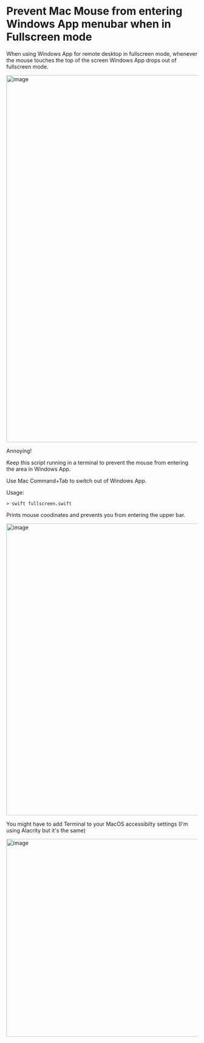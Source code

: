 # Prevent Mac Mouse from entering Windows App menubar when in Fullscreen mode

When using Windows App for remote desktop in fullscreen mode, whenever the mouse touches the top of the screen Windows App drops out of fullscreen mode.

<img width="968" alt="image" src="https://github.com/user-attachments/assets/92dc5024-e20f-498c-b0b4-120da950f5c8" />

Annoying!

Keep this script running in a terminal to prevent the mouse from entering the area in Windows App.

Use Mac Command+Tab to switch out of Windows App.

Usage:

```shell
> swift fullscreen.swift
```

Prints mouse coodinates and prevents you from entering the upper bar.

<img width="770" alt="image" src="https://github.com/user-attachments/assets/7f739930-347c-4f66-9083-c397729a8ef0" />

You might have to add Terminal to your MacOS accessibilty settings (I'm using Alacrity but it's the same)

<img width="522" alt="image" src="https://github.com/user-attachments/assets/83a06f8e-ea23-45c3-bda3-153650cf9008" />
